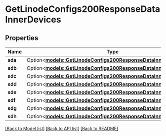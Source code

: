 # GetLinodeConfigs200ResponseDataInnerDevices

## Properties

Name | Type | Description | Notes
------------ | ------------- | ------------- | -------------
**sda** | Option<[**models::GetLinodeConfigs200ResponseDataInnerDevicesSda**](get_linode_configs_200_response_data_inner_devices_sda.md)> |  | [optional]
**sdb** | Option<[**models::GetLinodeConfigs200ResponseDataInnerDevicesSda**](get_linode_configs_200_response_data_inner_devices_sda.md)> |  | [optional]
**sdc** | Option<[**models::GetLinodeConfigs200ResponseDataInnerDevicesSda**](get_linode_configs_200_response_data_inner_devices_sda.md)> |  | [optional]
**sdd** | Option<[**models::GetLinodeConfigs200ResponseDataInnerDevicesSda**](get_linode_configs_200_response_data_inner_devices_sda.md)> |  | [optional]
**sde** | Option<[**models::GetLinodeConfigs200ResponseDataInnerDevicesSda**](get_linode_configs_200_response_data_inner_devices_sda.md)> |  | [optional]
**sdf** | Option<[**models::GetLinodeConfigs200ResponseDataInnerDevicesSda**](get_linode_configs_200_response_data_inner_devices_sda.md)> |  | [optional]
**sdg** | Option<[**models::GetLinodeConfigs200ResponseDataInnerDevicesSda**](get_linode_configs_200_response_data_inner_devices_sda.md)> |  | [optional]
**sdh** | Option<[**models::GetLinodeConfigs200ResponseDataInnerDevicesSda**](get_linode_configs_200_response_data_inner_devices_sda.md)> |  | [optional]

[[Back to Model list]](../README.md#documentation-for-models) [[Back to API list]](../README.md#documentation-for-api-endpoints) [[Back to README]](../README.md)


